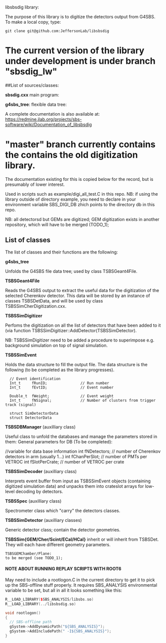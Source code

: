 libsbsdig library:

The purpose of this library is to digitize the detectors output from G4SBS.
To make a local copy, type: 
```shell
git clone git@github.com:JeffersonLab/libsbsdig
```

# The current version of the library under development is under branch "sbsdig_lw"

##List of sources/classes:

**sbsdig.cxx** main program: 

**g4sbs_tree**: flexible data tree:


A complete documentation is also available at:
https://redmine.jlab.org/projects/sbs-software/wiki/Documentation_of_libsbsdig


# "master" branch currently contains the contains the old digitization library.
The documentation existing for this is copied below for the record, but is presumably of lower interest.

Used in scripts such as  example/digi_all_test.C in this repo.
NB: if using the library outside of directory example, you need to declare in your environment variable SBS_DIGI_DB zhich points to the directory db in this repo.

NB: all detectorsd but GEMs are digitized;
GEM digitization exists in another repository, which will have to be merged (TODO_1);

## List of classes

The list of classes and their functions are the following: 

**g4sbs_tree**

Unfolds the G4SBS file data tree; used by class TSBSGeant4File.

**TSBSGeant4File**

Reads the G4SBS output to extract the useful data for the digitization of the selected Cherenkov detector.
This data will be stored by an instance of classes TSBSDetData, 
and will be used by class TSBSSimCherDigitization.cxx.


**TSBSSimDigitizer**

Perfoms the digitization on all the list of detectors that have been added to it (via function TSBSSimDigitizer::AddDetector(TSBSSimDetector).

NB: TSBSSimDigitizer need to be added a procedure to superimpose e.g. background simulation on top of signal simulation.

**TSBSSimEvent**

Holds the data structure to fill the output file. 
The data structure is the following (to be completed as the library progresses).

```shell
  // Event identification
  Int_t     fRunID;               // Run number
  Int_t     fEvtID;               // Event number

  Double_t  fWeight;              // Event weight
  Int_t     fNSignal;             // Number of clusters from trigger track (signal)
  
  struct SimDetectorData
  struct DetectorData

```



**TSBSDBManager** (auxilliary class)
 
Useful class to unfold the databases and manage the parameters stored in them:
General parameters for DB (To be completed):

  //variable for data base information
  int fNDetectors;  // number of Cherenkov detectors in arm (usually 1...)
  int fChanPerSlot;  // number of PMTs per VETROC
  int fSlotPerCrate;  // number of VETROC per crate

**TSBSSimDecoder** (auxilliary class)

Interprets event buffer from input as TSBSSimEvent objects
(containing digitized simulation data) and unpacks them into
crateslot arrays for low-level decoding by detectors.

**TSBSSpec** (auxilliary class)

Spectrometer class which "carry" the detectors classes. 

**TSBSSimDetector** (auxilliary classes)

Generic detector class; contain the detector geometries. 

**TSBSSim{GEM/Cher/Scint/ECal/HCal}** inherit or will inherit from TSBSDet.
They will each have different geometry parameters.

```shell
TSBSGEMChamber/Plane:
to be merged (see TODO_1);
```


#### NOTE ABOUT RUNNING REPLAY SCRIPTS WITH ROOT6
May need to include a rootlogon.C in the current directory to get it
to pick up the SBS-offline stuff properly. It requires SBS_ANALYSIS
environmental variable to be set, but all in all it looks something
like this:
```cpp
R__LOAD_LIBRARY($SBS_ANALYSIS/libsbs.so)
R__LOAD_LIBRARY(../libsbsdig.so)

void rootlogon()
{
  // SBS-offline path
  gSystem->AddDynamicPath("${SBS_ANALYSIS}");
  gSystem->AddIncludePath(" -I${SBS_ANALYSIS}");
}
```
